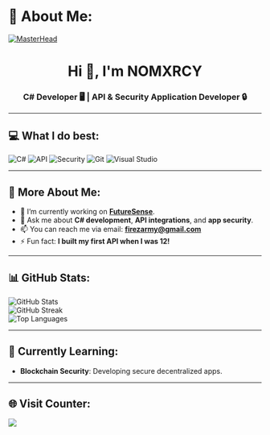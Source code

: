 # 👀 About Me:
[![MasterHead](https://media.discordapp.net/attachments/1228130001845751858/1229025062426771486/standard_1_1.gif?ex=662e2dc9&is=661bb8c9&hm=d686c6ff784ac19842dde890deff47273940559fced06e4cd15c1eb3c24f2e54&=&width=1440&height=508)](https://guns.lol/riko)

<h1 align="center">Hi 👋, I'm NOMXRCY</h1>
<h3 align="center">C# Developer 🖥️ | API & Security Application Developer 🔒</h3>

---

## 💻 What I do best:
![C#](https://img.shields.io/badge/c%23-%23239120.svg?style=for-the-badge&logo=c-sharp&logoColor=white) ![API](https://img.shields.io/badge/API-%23000000.svg?style=for-the-badge&logo=swagger&logoColor=white) ![Security](https://img.shields.io/badge/Security-%23000000.svg?style=for-the-badge&logo=security&logoColor=white) ![Git](https://img.shields.io/badge/git-%23F05032.svg?style=for-the-badge&logo=git&logoColor=white) ![Visual Studio](https://img.shields.io/badge/Visual%20Studio-%235C2D91.svg?style=for-the-badge&logo=visualstudio&logoColor=white)

---

## 🚀 More About Me:

- 🔭 I’m currently working on **[FutureSense](https://github.com/APINOMXRCY/FutureSense)**.
- 💬 Ask me about **C# development**, **API integrations**, and **app security**.
- 📫 You can reach me via email: **firezarmy@gmail.com**
- ⚡ Fun fact: **I built my first API when I was 12!**

---

## 📊 GitHub Stats:
![GitHub Stats](https://github-readme-stats.vercel.app/api?username=APINOMXRCY&theme=midnight-purple&hide_border=false&include_all_commits=false&count_private=false)<br/>
![GitHub Streak](https://github-readme-streak-stats.herokuapp.com/?user=APINOMXRCY&theme=midnight-purple&hide_border=false)<br/>
![Top Languages](https://github-readme-stats.vercel.app/api/top-langs/?username=APINOMXRCY&theme=midnight-purple&hide_border=false&include_all_commits=false&count_private=false&layout=compact)

---

## 🎯 Currently Learning:
- **Blockchain Security**: Developing secure decentralized apps.

---

## 🌐 Visit Counter:
[![](https://visitcount.itsvg.in/api?id=NOMXRCY&icon=0&color=0)](https://visitcount.itsvg.in)
